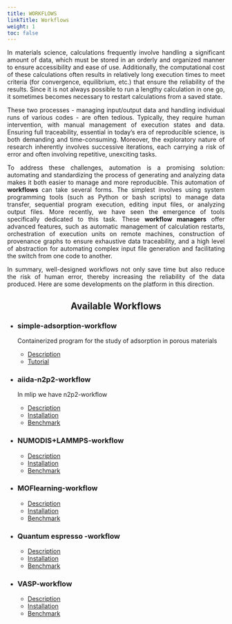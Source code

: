 ```yaml
---
title: WORKFLOWS
linkTitle: Workflows
weight: 1
toc: false
---
```


<div align="justify" class="mt-4">
In materials science, calculations frequently involve handling a significant amount of data, which must be stored in an orderly and organized manner to ensure accessibility and ease of use. Additionally, the computational cost of these calculations often results in relatively long execution times to meet criteria (for convergence, equilibrium, etc.) that ensure the reliability of the results. Since it is not always possible to run a lengthy calculation in one go, it sometimes becomes necessary to restart calculations from a saved state.

These two processes - managing input/output data and handling individual runs of various codes - are often tedious. Typically, they require human intervention, with manual management of execution states and data. Ensuring full traceability, essential in today’s era of reproducible science, is both demanding and time-consuming. Moreover, the exploratory nature of research inherently involves successive iterations, each carrying a risk of error and often involving repetitive, unexciting tasks.

To address these challenges, automation is a promising solution: automating and standardizing the process of generating and analyzing data makes it both easier to manage and more reproducible. This automation of **workflows** can take several forms. The simplest involves using system programming tools (such as Python or bash scripts) to manage data transfer, sequential program execution, editing input files, or analyzing output files. More recently, we have seen the emergence of tools specifically dedicated to this task. These **workflow managers** offer advanced features, such as automatic management of calculation restarts, orchestration of execution units on remote machines, construction of provenance graphs to ensure exhaustive data traceability, and a high level of abstraction for automating complex input file generation and facilitating the switch from one code to another.

In summary, well-designed workflows not only save time but also reduce the risk of human error, thereby increasing the reliability of the data produced. Here are some developments on the platform in this direction.
</div>

<div align="center"><h2>Available Workflows</h2></div>

- ### simple-adsorption-workflow
  Containerized program for the study of adsorption in porous materials
  - [Description](/en/workflows/saw/description)
  - [Tutorial](/en/workflows/saw/tutorial)

- ### aiida-n2p2-workflow
  In mlip we have n2p2-workflow
  - [Description](/en/workflows/aiida-n2p2/description)
  - [Installation](/en/workflows/aiida-n2p2/installation)
  - [Benchmark](/en/workflows/aiida-n2p2/benchmark)

- ### NUMODIS+LAMMPS-workflow
  - [Description](/en/workflows/numodis-lammps/description)
  - [Installation](/en/workflows/numodis-lammps/installation)
  - [Benchmark](/en/workflows/numodis-lammps/benchmark)

- ### MOFlearning-workflow
  - [Description](/en/workflows/moflearning/description)
  - [Installation](/en/workflows/moflearning/installation)
  - [Benchmark](/en/workflows/moflearning/benchmark)

- ### Quantum espresso -workflow
  - [Description](/en/workflows/quantum-espresso/description)
  - [Installation](/en/workflows/quantum-espresso/installation)
  - [Benchmark](/en/workflows/quantum-espresso/benchmark)

- ### VASP-workflow
  - [Description](/en/workflows/vasp/description)
  - [Installation](/en/workflows/vasp/installation)
  - [Benchmark](/en/workflows/vasp/benchmark)
